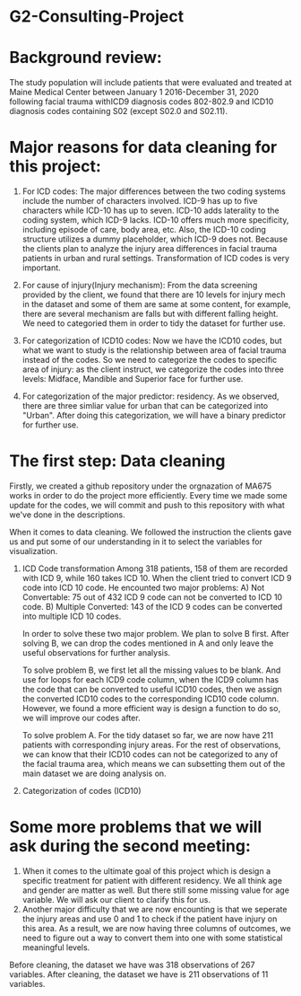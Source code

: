 # G2-Consulting-Project

# Background review:

The study population will include patients that were evaluated and treated at Maine Medical Center between January 1 2016-December 31, 2020 following facial trauma withICD9 diagnosis codes 802-802.9 and ICD10 diagnosis codes containing S02 (except S02.0 and S02.11). 

# Major reasons for data cleaning for this project:

1. For ICD codes: The major differences between the two coding systems include the number of characters involved. ICD-9 has up to five characters while ICD-10 has up to seven. ICD-10 adds laterality to the coding system, which ICD-9 lacks. ICD-10 offers much more specificity, including episode of care, body area, etc. Also, the ICD-10 coding structure utilizes a dummy placeholder, which ICD-9 does not. Because the clients plan to analyze the injury area differences in facial trauma patients in urban and rural settings. Transformation of ICD codes is very important. 

2. For cause of injury(Injury mechanism): From the data screening provided by the client, we found that there are 10 levels for injury mech in the dataset and some of them are same at some content, for example, there are several mechanism are falls but with different falling height. We need to categoried them in order to tidy the dataset for further use.

3. For categorization of ICD10 codes: Now we have the ICD10 codes, but what we want to study is the relationship between area of facial trauma instead of the codes. So we need to categorize the codes to specific area of injury: as the client instruct, we categorize the codes into three levels: Midface, Mandible and Superior face for further use.

4. For categorization of the major predictor: residency. As we observed, there are three simliar value for urban that can be categorized into "Urban". After doing this categorization, we will have a binary predictor for further use.

# The first step: Data cleaning

Firstly, we created a github repository under the orgnazation of MA675 works in order to do the project more efficiently. Every time we made some update for the codes, we will commit and push to this repository with what we've done in the descriptions. 

When it comes to data cleaning. We followed the instruction the clients gave us and put some of our understanding in it to select the variables for visualization.


1. ICD Code transformation
   Among 318 patients, 158 of them are recorded with ICD 9, while 160 takes ICD 10. When the client tried to convert ICD 9 code into ICD 10 code. He encounted two major problems: 
   A) Not Convertable: 75 out of 432 ICD 9 code can not be converted to ICD 10 code.
   B) Multiple Converted: 143 of the ICD 9 codes can be converted into multiple ICD 10 codes.
   
   In order to solve these two major problem. We plan to solve B first. After solving B, we can drop the codes mentioned in A and only leave the useful observations for further analysis.
   
   To solve problem B, we first let all the missing values to be blank. And use for loops for each ICD9 code column, when the ICD9 column has the code that can be converted to useful ICD10 codes, then we assign the converted ICD10 codes to the corresponding ICD10 code column. However, we found a more efficient way is design a function to do so, we will improve our codes after.
   
   To solve problem A. For the tidy dataset so far, we are now have 211 patients with corresponding injury areas. For the rest of observations, we can know that their ICD10 codes can not be categorized to any of the facial trauma area, which means we can subsetting them out of the main dataset we are doing analysis on.


2. Categorization of codes (ICD10)




# Some more problems that we will ask during the second meeting:
1. When it comes to the ultimate goal of this project which is design a specific treatment for patient with different residency. We all think age and gender are matter as well. But there still some missing value for age variable. We will ask our client to clarify this for us.
2. Another major difficulty that we are now encounting is that we seperate the injury areas and use 0 and 1 to check if the patient have injury on this area. As a result, we are now having three columns of outcomes, we need to figure out a way to convert them into one with some statistical meaningful levels.



Before cleaning, the dataset we have was 318 observations of 267 variables.
After cleaning, the dataset we have is 211 observations of 11 variables.
